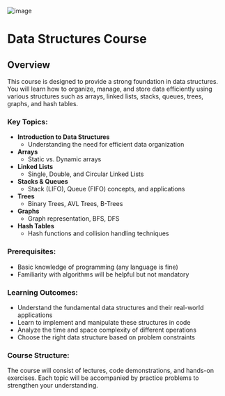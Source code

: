 ![image](https://github.com/user-attachments/assets/20471431-0080-4e17-80e6-3e77fb532590)
# Data Structures Course

## Overview

This course is designed to provide a strong foundation in data structures. You will learn how to organize, manage, and store data efficiently using various structures such as arrays, linked lists, stacks, queues, trees, graphs, and hash tables.

### Key Topics:
- **Introduction to Data Structures**
  - Understanding the need for efficient data organization
- **Arrays**
  - Static vs. Dynamic arrays
- **Linked Lists**
  - Single, Double, and Circular Linked Lists
- **Stacks & Queues**
  - Stack (LIFO), Queue (FIFO) concepts, and applications
- **Trees**
  - Binary Trees, AVL Trees, B-Trees
- **Graphs**
  - Graph representation, BFS, DFS
- **Hash Tables**
  - Hash functions and collision handling techniques

### Prerequisites:
- Basic knowledge of programming (any language is fine)
- Familiarity with algorithms will be helpful but not mandatory

### Learning Outcomes:
- Understand the fundamental data structures and their real-world applications
- Learn to implement and manipulate these structures in code
- Analyze the time and space complexity of different operations
- Choose the right data structure based on problem constraints

### Course Structure:
The course will consist of lectures, code demonstrations, and hands-on exercises. Each topic will be accompanied by practice problems to strengthen your understanding.
